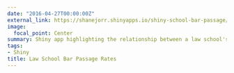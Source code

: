 ```yaml
---
date: "2016-04-27T00:00:00Z"
external_link: https://shanejorr.shinyapps.io/shiny-school-bar-passage/
image:
  focal_point: Center
summary: Shiny app highlighting the relationship between a law school's bar passage rate and its average undergraduate GPA and LSAT score.
tags:
- Shiny
title: Law School Bar Passage Rates
---
```

